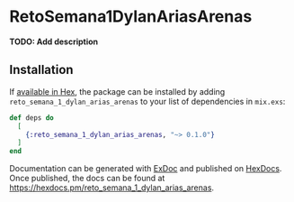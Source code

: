 # RetoSemana1DylanAriasArenas

**TODO: Add description**

## Installation

If [available in Hex](https://hex.pm/docs/publish), the package can be installed
by adding `reto_semana_1_dylan_arias_arenas` to your list of dependencies in `mix.exs`:

```elixir
def deps do
  [
    {:reto_semana_1_dylan_arias_arenas, "~> 0.1.0"}
  ]
end
```

Documentation can be generated with [ExDoc](https://github.com/elixir-lang/ex_doc)
and published on [HexDocs](https://hexdocs.pm). Once published, the docs can
be found at <https://hexdocs.pm/reto_semana_1_dylan_arias_arenas>.

